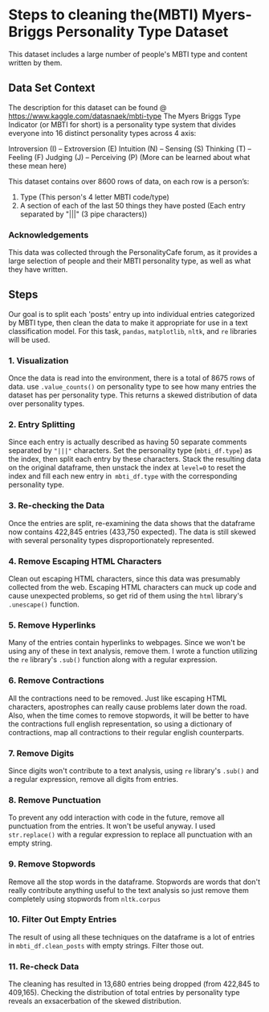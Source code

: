 # Steps to cleaning the(MBTI) Myers-Briggs Personality Type Dataset
This dataset includes a large number of people's MBTI type and content written by them.

## Data Set Context
The description for this dataset can be found @ <https://www.kaggle.com/datasnaek/mbti-type>
The Myers Briggs Type Indicator (or MBTI for short) is a personality type system that divides everyone into 16 distinct personality types across 4 axis:

Introversion (I) – Extroversion (E)
Intuition (N) – Sensing (S)
Thinking (T) – Feeling (F)
Judging (J) – Perceiving (P)
(More can be learned about what these mean here)

This dataset contains over 8600 rows of data, on each row is a person’s:

1. Type (This person's 4 letter MBTI code/type)
2. A section of each of the last 50 things they have posted (Each entry separated by "|||" (3 pipe characters))

### Acknowledgements

This data was collected through the PersonalityCafe forum, as it provides a large selection of people and their MBTI personality type, as well as what they have written.

## Steps
Our goal is to split each 'posts' entry up into individual entries categorized by MBTI type, then clean the data to make it appropriate for use in a text classification model. For this task, ```pandas```, ```matplotlib```, ```nltk```, and ```re``` libraries will be used.
### 1. Visualization
Once the data is read into the environment, there is a total of 8675 rows of data. use ```.value_counts()``` on personality type to see how many entries the dataset has per personality type. This returns a skewed distribution of data over personality types. 
### 2. Entry Splitting
Since each entry is actually described as having 50 separate comments separated by ```"|||"``` characters. Set the personality type (```mbti_df.type```) as the index, then split each entry by these characters. Stack the resulting data on the original dataframe, then unstack the index at ```level=0``` to reset the index and fill each new entry in``` mbti_df.type``` with the corresponding personality type.
### 3. Re-checking the Data
Once the entries are split, re-examining the data shows that the dataframe now contains 422,845 entries (433,750 expected). The data is still skewed with several personality types disproportionately represented. 
### 4. Remove Escaping HTML Characters
Clean out escaping HTML characters, since this data was presumably collected from the web. Escaping HTML characters can muck up code and cause unexpected problems, so get rid of them using the ```html``` library's ```.unescape()``` function. 
### 5. Remove Hyperlinks
Many of the entries contain hyperlinks to webpages. Since we won't be using any of these in text analysis, remove them. I wrote a function utilizing the ```re``` library's ```.sub()``` function along with a regular expression. 
### 6. Remove Contractions
All the contractions need to be removed. Just like escaping HTML characters, apostrophes  can really cause problems later down the road. Also, when the time comes to remove stopwords, it will be better to have the contractions full english representation,  so using a dictionary of contractions, map all contractions to their regular english counterparts.
### 7. Remove Digits
Since digits won't contribute to a text analysis, using ```re``` library's ```.sub()``` and a regular expression, remove all digits from entries.
### 8. Remove Punctuation
To prevent any odd interaction with code in the future, remove all punctuation from the entries. It won't be useful anyway. I used ```str.replace()``` with a regular expression to replace all punctuation with an empty string. 
### 9. Remove Stopwords
Remove all the stop words in the dataframe. Stopwords are words that don't really contribute anything useful to the text analysis so  just remove them completely using stopwords from ```nltk.corpus```
### 10. Filter Out Empty Entries
The result of using all these techniques on the dataframe is a lot of entries in ```mbti_df.clean_posts``` with empty strings. Filter those out.
### 11. Re-check Data
The cleaning has resulted in 13,680 entries being dropped (from 422,845 to 409,165). Checking the distribution of total entries by personality type reveals an exsacerbation of the skewed distribution. 
